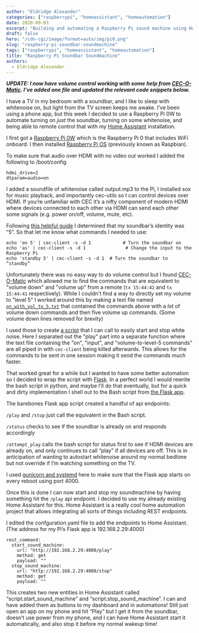 ```yaml
---
author: "Eldridge Alexander"
categories: ["raspberrypi", "homeassistant", "homeautomation"]
date: 2020-09-03
excerpt: "Building and automating a Raspberry Pi sound machine using Home Assistant and a soundbar without having the TV turn on."
draft: false
hero: "/cdn-cgi/image/format=auto/img/pi0.png"
slug: "raspberry-pi-soundbar-soundmachine"
tags: ["raspberrypi", "homeassistant", "homeautomation"]
title: "Raspberry Pi Soundbar Soundmachine"
authors:
  - Eldridge Alexander
---
```


***UPDATE: I now have volume control working with some help from [CEC-O-Matic](https://cec-o-matic.com). I've added one file and updated the relevant code snippets below.***

I have a TV in my bedroom with a soundbar, and I like to sleep with whitenoise on, but light from the TV screen keeps me awake. I’ve been using a phone app, but this week I decided to use a Raspberry Pi 0W to automate turning on _just_ the soundbar, turning on some whitenoise, and  being able to remote control that with my [Home Assistant](https://www.home-assistant.io/) installation.

I first got a [Raspberry Pi 0W](https://www.raspberrypi.org/products/raspberry-pi-zero-w/) which is the Raspberry Pi 0 that includes WiFi onboard. I then installed [Raspberry Pi OS](https://www.raspberrypi.org/downloads/raspberry-pi-os/) (previously known as Raspbian). 

To make sure that audio over HDMI with no video out worked I added the following to /boot/config

```
hdmi_drive=2
dtparam=audio=on
```

I added a soundfile of whitenoise called output.mp3 to the Pi, I installed sox for music playback, and importantly cec-utils so I can control devices over HDMI. If you’re unfamiliar with CEC it’s a nifty component of modern HDMI where devices connected to each other via HDMI can send each other some signals (e.g. power on/off, volume, mute, etc).

Following [this helpful guide](https://www.linuxuprising.com/2019/07/raspberry-pi-power-on-off-tv-connected.html) I determined that my soundbar’s identity was “5”. So that let me know what commands I needed to use:

```
echo 'on 5' | cec-client -s -d 1            # Turn the soundbar on
echo 'as' | cec-client -s -d 1               # Change the input to the Raspberry Pi
echo 'standby 5' | cec-client -s -d 1  # Turn the soundbar to “standby”
```

Unfortunately there was no easy way to do volume control but I found [CEC-O-Matic](https://www.cec-o-matic.com/) which allowed me to find the commands that are equivalent to "volume down" and "volume up" from a remote (`tx 15:44:42` and `tx 15:44:41` respectively). While I couldn't find a way to directly set my volume to "level 5" I worked around this by making a text file named [`on_with_vol_to_5.txt`](https://gist.github.com/eldridgea/23fd3763a507d9c7ba1cf9508c3d0e85) that contained the commands above with a *lot* of volume down commands and then five volume up commands. (Some volume down lines removed for brevity) 

<script src="https://gist.github.com/eldridgea/23fd3763a507d9c7ba1cf9508c3d0e85.js"></script>

I used those to create [a script](https://gist.github.com/eldridgea/fea6dcdcf8e53decfdc0404c395bf18c) that I can call to easily start and stop white noise. Here I separated out the "play" part into a separate function where the text file containing the "on", "input", and "volume-to-level-5 commands" are all piped in with `cec-client` being killed afterwards. This allows for the commands to be sent in one session making it send the commands much faster.

<script src="https://gist.github.com/eldridgea/fea6dcdcf8e53decfdc0404c395bf18c.js"></script>

That worked great for a while but I wanted to have some better automation so I decided to wrap the script with [Flask](https://flask.palletsprojects.com/en/1.1.x/). In a perfect world I would rewrite the bash script in python, and maybe I’ll do that eventually, but for a quick and dirty implementation I shell out to the Bash script from [the Flask app](https://gist.github.com/eldridgea/0f18ffed15b163e96fb2b1462b2c2c0b). 

<script src="https://gist.github.com/eldridgea/0f18ffed15b163e96fb2b1462b2c2c0b.js"></script>

The barebones Flask app script created a handful of api endpoints:

`/play` and `/stop` just call the equivalent in the Bash script.

`/status` checks to see if the soundbar is already on and responds accordingly 

`/attempt_play` calls the bash script for status first to see if HDMI devices are already on, and only continues to call “play” if all devices are off. This is in anticipation of wanting to autostart whitenoise around my normal bedtime but not override if I’m watching something on the TV.

I used [gunicorn and systemd](https://edmondchuc.com/deploying-python-flask-with-gunicorn-nginx-and-systemd/) here to make sure that the Flask app starts on every reboot using port 4000.

Once this is done I can now start and stop my soundmachine by having something hit the `/play` api endpoint. I decided to use my already existing Home Assistant for this. Home Assistant is a really cool home automation project that allows integrating all sorts of things including REST endpoints.

I edited the confguration.yaml file to add the endpoints to Home Assistant. (The address for my Pi’s Flask app is 192.168.2.29:4000)

```
rest_command:
  start_sound_machine:
    url: "http://192.168.2.29:4000/play"
    method: get 
    payload: ""
  stop_sound_machine:
    url: "http://192.168.2.29:4000/stop"
    method: get 
    payload: ""
```

This creates two new entities in Home Assistant called “script.start_sound_machine” and “script.stop_sound_machine”. I can and have added them as buttons to my dashboard and in automations! Still just open an app on my phone and hit “Play” but I get it from the soundbar, doesn’t use power from my phone, and I can have Home Assistant start it automatically, and also stop it before my normal wakeup time! 


